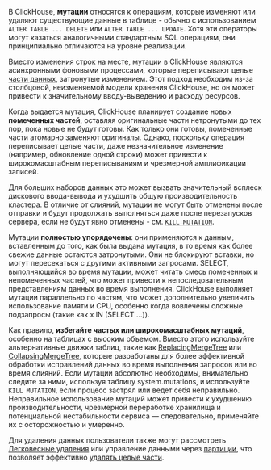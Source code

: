В ClickHouse, **мутации** относятся к операциям, которые изменяют или удаляют существующие данные в таблице - обычно с использованием `ALTER TABLE ... DELETE` или `ALTER TABLE ... UPDATE`. Хотя эти операторы могут казаться аналогичными стандартным SQL операциям, они принципиально отличаются на уровне реализации.

Вместо изменения строк на месте, мутации в ClickHouse являются асинхронными фоновыми процессами, которые переписывают целые [части данных](/parts), затронутые изменением. Этот подход необходим из-за столбцовой, неизменяемой модели хранения ClickHouse, но он может привести к значительному вводу-выведению и расходу ресурсов.

Когда выдается мутация, ClickHouse планирует создание новых **помеченных частей**, оставляя оригинальные части нетронутыми до тех пор, пока новые не будут готовы. Как только они готовы, помеченные части атомарно заменяют оригиналы. Однако, поскольку операция переписывает целые части, даже незначительное изменение (например, обновление одной строки) может привести к широкомасштабным переписываниям и чрезмерной амплификации записей.

Для больших наборов данных это может вызвать значительный всплеск дискового ввода-вывода и ухудшить общую производительность кластера. В отличие от слияний, мутации не могут быть отменены после отправки и будут продолжать выполняться даже после перезапусков сервера, если не будут явно отменены - см. [`KILL MUTATION`](/sql-reference/statements/kill#kill-mutation).

Мутации **полностью упорядочены**: они применяются к данным, вставленным до того, как была выдана мутация, в то время как более свежие данные остаются затронутыми. Они не блокируют вставки, но могут пересекаться с другими активными запросами. SELECT, выполняющийся во время мутации, может читать смесь помеченных и непомеченных частей, что может привести к непоследовательным представлениям данных во время выполнения. ClickHouse выполняет мутации параллельно по частям, что может дополнительно увеличить использование памяти и CPU, особенно когда вовлечены сложные подзапросы (такие как x IN (SELECT ...)).

Как правило, **избегайте частых или широкомасштабных мутаций**, особенно на таблицах с высоким объемом. Вместо этого используйте альтернативные движки таблиц, такие как [ReplacingMergeTree](/guides/replacing-merge-tree) или [CollapsingMergeTree](/engines/table-engines/mergetree-family/collapsingmergetree), которые разработаны для более эффективной обработки исправлений данных во время выполнения запросов или во время слияний. Если мутации абсолютно необходимы, внимательно следите за ними, используя таблицу system.mutations, и используйте `KILL MUTATION`, если процесс застрял или ведет себя неправильно. Неправильное использование мутаций может привести к ухудшению производительности, чрезмерной переработке хранилища и потенциальной нестабильности сервиса — следовательно, применяйте их с осторожностью и умеренно.

Для удаления данных пользователи также могут рассмотреть [Легковесные удаления](/guides/developer/lightweight-delete) или управление данными через [партиции](/best-practices/choosing-a-partitioning-key), что позволяет эффективно [удалять целые части](/sql-reference/statements/alter/partition#drop-partitionpart).